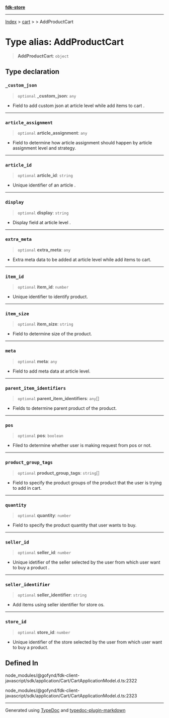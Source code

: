 [**fdk-store**](../../../README.md)
***

[Index](../../../API.md) > [cart](../../README.md) > [<internal>](../README.md) > AddProductCart

# Type alias: AddProductCart

> **AddProductCart**: `object`

## Type declaration

### `_custom_json`

> `optional` **\_custom\_json**: `any`

- Field to add custom json at article level
while add items to cart .

***

### `article_assignment`

> `optional` **article\_assignment**: `any`

- Field to determine how article
assignment should happen by article assignment level and strategy.

***

### `article_id`

> `optional` **article\_id**: `string`

- Unique identifier of an article .

***

### `display`

> `optional` **display**: `string`

- Display field at article level .

***

### `extra_meta`

> `optional` **extra\_meta**: `any`

- Extra meta data to be added at article
level while add items to cart.

***

### `item_id`

> `optional` **item\_id**: `number`

- Unique identifier to identify product.

***

### `item_size`

> `optional` **item\_size**: `string`

- Field to determine size of the product.

***

### `meta`

> `optional` **meta**: `any`

- Field to add meta data at article level.

***

### `parent_item_identifiers`

> `optional` **parent\_item\_identifiers**: `any`[]

- Fields to determine parent
product of the product.

***

### `pos`

> `optional` **pos**: `boolean`

- Filed to determine whether user is making request
from pos or not.

***

### `product_group_tags`

> `optional` **product\_group\_tags**: `string`[]

- Field to specify the product
groups of the product that the user is trying to add in cart.

***

### `quantity`

> `optional` **quantity**: `number`

- Field to specify the product quantity that
user wants to buy.

***

### `seller_id`

> `optional` **seller\_id**: `number`

- Unique idetifier of the seller selected by
the user from which user want to buy a product .

***

### `seller_identifier`

> `optional` **seller\_identifier**: `string`

- Add items using seller identifier
for store os.

***

### `store_id`

> `optional` **store\_id**: `number`

- Unique identifier of the store selected by
the user from which user want to buy a product.

## Defined In

node\_modules/@gofynd/fdk-client-javascript/sdk/application/Cart/CartApplicationModel.d.ts:2322

node\_modules/@gofynd/fdk-client-javascript/sdk/application/Cart/CartApplicationModel.d.ts:2323

***
Generated using [TypeDoc](https://typedoc.org/) and [typedoc-plugin-markdown](https://www.npmjs.com/package/typedoc-plugin-markdown)
